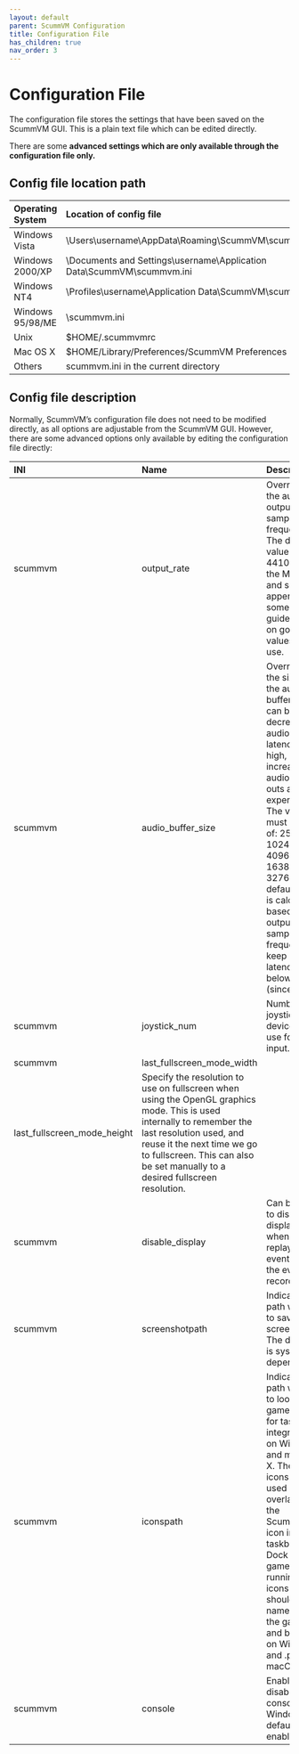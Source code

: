 ```yaml
---
layout: default
parent: ScummVM Configuration
title: Configuration File
has_children: true
nav_order: 3
---
```


# Configuration File

The configuration file stores the settings that have been saved on the ScummVM GUI. This is a plain text file which can be edited directly. 

There are some **advanced settings which are only available through the configuration file only.**

## Config file location path

| Operating System    |      Location of config file                 |
|:--------|:-------------------------------|
| Windows Vista	 | \Users\username\AppData\Roaming\ScummVM\scummvm.ini|
| Windows 2000/XP  | \Documents and Settings\username\Application Data\ScummVM\scummvm.ini |
| Windows NT4 | <windir>\Profiles\username\Application Data\ScummVM\scummvm.ini|
| Windows 95/98/ME | <windir>\scummvm.ini |
| Unix | $HOME/.scummvmrc |
| Mac OS X | $HOME/Library/Preferences/ScummVM Preferences |
| Others | scummvm.ini in the current directory |	

## Config file description

Normally, ScummVM’s configuration file does not need to be modified directly, as all options are adjustable from the ScummVM GUI. However, there are some advanced options only available by editing the configuration file directly:  

| INI    |     Name                 |                  Description                 |
|:--------|:-------------------------------|:--------------------------------------|
| scummvm	 | output_rate | Overrides the audio output sampling frequency. The default value is 44100. See the Music and sound appendix for some guidelines on good values to use. |
| scummvm	 | audio_buffer_size | Overrides the size of the audio buffer. This can be decreased if audio latency is high, or increased if audio drop-outs are experienced. The value must be one of: 256 512 1024 2048 4096 8192 16384 32768. The default value is calculated based on output sampling frequency to keep audio latency below 45ms. (since 2.0) |
| scummvm	 | joystick_num | Number of joystick device to use for input. |
| scummvm	 | last_fullscreen_mode_width
last_fullscreen_mode_height |Specify the resolution to use on fullscreen when using the OpenGL graphics mode. This is used internally to remember the last resolution used, and reuse it the next time we go to fullscreen. This can also be set manually to a desired fullscreen resolution. |
| scummvm	 | disable_display | Can be used to disable display when replaying events using the event recorder. |
| scummvm	 | screenshotpath | Indicate the path where to saved the screenshot. The default is system-dependent. |
| scummvm	 | iconspath | Indicate the path where to look for game icons for task bar integration on Windows and macOS X. The game icons are used as overlay for the ScummVM icon in the taskbar / Dock when a game is running. The icons files should be named after the game ids and be .ico on Windows and .png on macOS X. |
| scummvm	 | console | Enable or disable the console on Windows. By default it is enabled. |
